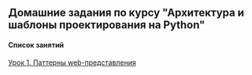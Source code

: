 ## Домашние задания по курсу "Архитектура и шаблоны проектирования на Python"

#### Список занятий

[Урок 1. Паттерны web-представления](https://github.com/Dr0nx/adpp/tree/lesson_1/lesson_1/) <br>
